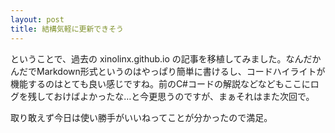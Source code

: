 ```yaml
---
layout: post
title: 結構気軽に更新できそう
---
```


ということで、過去の xinolinx.github.io の記事を移植してみました。なんだかんだでMarkdown形式というのはやっぱり簡単に書けるし、コードハイライトが機能するのはとても良い感じですね。前のC#コードの解説などなどもここにログを残しておけばよかったな…と今更思うのですが、まぁそれはまた次回で。

取り敢えず今日は使い勝手がいいねってことが分かったので満足。

